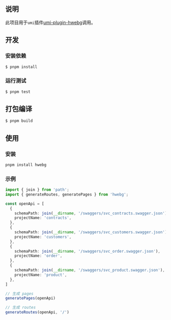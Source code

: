 ## 说明

此项目用于`umi`插件[umi-plugin-hwebg](https://github.com/JinChengJoker/umi-plugin-hwebg)调用。


## 开发

### 安装依赖

```bash
$ pnpm install
```

### 运行测试

```bash
$ pnpm test
```


## 打包编译

```bash
$ pnpm build
```


## 使用

### 安装

```bash
pnpm install hwebg
```

### 示例

```typescript
import { join } from 'path';
import { generateRoutes, generatePages } from 'hwebg';

const openApi = [
  {
    schemaPath: join(__dirname, '/swaggers/svc_contracts.swagger.json'),
    projectName: 'contracts',
  },
  {
    schemaPath: join(__dirname, '/swaggers/svc_customers.swagger.json'),
    projectName: 'customers',
  },
  {
    schemaPath: join(__dirname, '/swaggers/svc_order.swagger.json'),
    projectName: 'order',
  },
  {
    schemaPath: join(__dirname, '/swaggers/svc_product.swagger.json'),
    projectName: 'product',
  },
]

// 生成 pages
generatePages(openApi)

// 生成 routes
generateRoutes(openApi, '/')
```